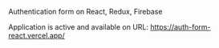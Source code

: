 Authentication form on React, Redux, Firebase 

Application is active and available on URL: https://auth-form-react.vercel.app/
